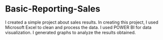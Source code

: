 # Basic-Reporting-Sales
I created a simple project about sales results. In creating this project, I used Microsoft Excel to clean and process the data. I used POWER BI for data visualization. I generated graphs to analyze the results obtained.
